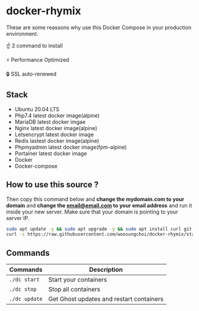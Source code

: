# docker-rhymix

These are some reassons why use this Docker Compose in your production environment.

☝️ 2 command to install

⚡ Performance Optimized

🔒 SSL auto-renewed

## Stack

- Ubuntu 20.04 LTS
- Php7.4 latest docker image(alpine)
- MariaDB latest docker imgae
- Nginx latest docker image(alpine)
- Letsencrypt latest docker image
- Redis lastest docker image(alpine)
- Phpmyadmin latest docker image(fpm-alpine)
- Portainer latest docker image
- Docker
- Docker-compose

## How to use this source ?

Then copy this command below and **change the mydomain.com to your domain** and **change the email@email.com to your email address** and run it inside your new server. Make sure that your domain is pointing to your server IP.

```bash
sudo apt update -y && sudo apt upgrade -y && sudo apt install curl git -y && sudo apt autoremove -y
curl -s https://raw.githubusercontent.com/woosungchoi/docker-rhymix/stage/dc | bash -s setup mydomain.com email@email.com
```

## Commands

| Commands  | Description  |
|---|---|
| `./dc start`  | Start your containers  |
| `./dc stop`  | Stop all containers  |
| `./dc update`  | Get Ghost updates and restart containers |
